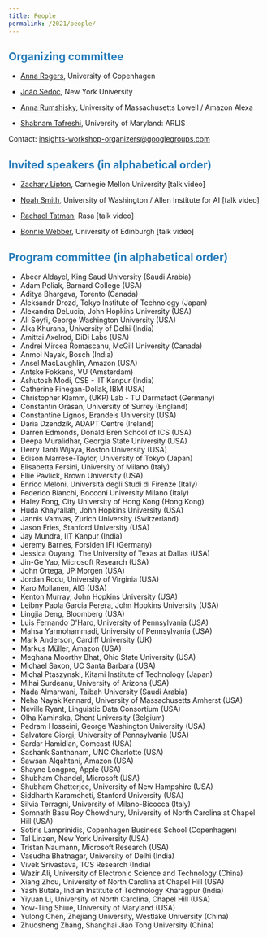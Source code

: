 ```yaml
---
title: People
permalink: /2021/people/
---
```


## <span style="color:#267CB9"> Organizing committee</span>

* [Anna Rogers](http://www.annargrs.github.io/), University of Copenhagen

* [João Sedoc](https://www.stern.nyu.edu/faculty/bio/joao-sedoc), New York University

* [Anna Rumshisky](http://www.cs.uml.edu/~arum/), University of Massachusetts Lowell / Amazon Alexa

* [Shabnam Tafreshi](https://www.linkedin.com/in/shabnamtafreshi), University of Maryland: ARLIS

Contact: [insights-workshop-organizers@googlegroups.com](mailto:insights-workshop-organizers@googlegroups.com)

## <span style="color:#267CB9"> Invited speakers (in alphabetical order) </span>

* [Zachary Lipton](http://zacklipton.com/), Carnegie Mellon University [talk video]

* [Noah Smith](https://homes.cs.washington.edu/~nasmith/), University of Washington / Allen Institute for AI [talk video]

* [Rachael Tatman](http://www.rctatman.com/), Rasa [talk video]

* [Bonnie Webber](https://homepages.inf.ed.ac.uk/bonnie/), University of Edinburgh [talk video]

## <span style="color:#267CB9"> Program committee (in alphabetical order) </span>
  
* Abeer Aldayel, King Saud University (Saudi Arabia)
* Adam Poliak, Barnard College (USA)
* Aditya Bhargava, Torento (Canada)
* Aleksandr Drozd, Tokyo Institute of Technology (Japan)
* Alexandra DeLucia, John Hopkins University (USA)
* Ali Seyfi, George Washington University (USA)
* Alka Khurana, University of Delhi (India)
* Amittai Axelrod, DiDi Labs (USA)
* Andrei Mircea Romascanu, McGill University (Canada)
* Anmol Nayak, Bosch (India)
* Ansel MacLaughlin, Amazon (USA)
* Antske Fokkens, VU (Amsterdam)
* Ashutosh Modi, CSE - IIT Kanpur (India)
* Catherine Finegan-Dollak, IBM (USA)
* Christopher Klamm, (UKP) Lab - TU Darmstadt (Germany)
* Constantin Orăsan, University of Surrey (England)
* Constantine Lignos, Brandeis University (USA)
* Daria Dzendzik, ADAPT Centre (Ireland)
* Darren Edmonds, Donald Bren School of ICS (USA)
* Deepa Muralidhar, Georgia State University (USA)
* Derry Tanti Wijaya, Boston University (USA)
* Edison Marrese-Taylor, University of Tokyo (Japan)
* Elisabetta Fersini, University of Milano (Italy)
* Ellie Pavlick, Brown University (USA)
* Enrico Meloni, Università degli Studi di Firenze (Italy)
* Federico Bianchi, Bocconi University Milano (Italy)
* Haley Fong, City University of Hong Kong (Hong Kong)
* Huda Khayrallah, John Hopkins University (USA)
* Jannis Vamvas, Zurich University (Switzerland)
* Jason Fries, Stanford University (USA)
* Jay Mundra, IIT Kanpur (India)
* Jeremy Barnes, Forsiden IFI (Germany)
* Jessica Ouyang, The University of Texas at Dallas (USA)
* Jin-Ge Yao, Microsoft Research (USA)
* John Ortega, JP Morgen (USA)
* Jordan Rodu, University of Virginia (USA)
* Karo Moilanen, AIG (USA)
* Kenton Murray,  John Hopkins University (USA)
* Leibny Paola Garcia Perera, John Hopkins University (USA)
* Lingjia Deng, Bloomberg (USA)
* Luis Fernando D'Haro, University of Pennsylvania (USA)
* Mahsa Yarmohammadi, University of Pennsylvania (USA)
* Mark Anderson, Cardiff University (UK)
* Markus Müller, Amazon (USA)
* Meghana Moorthy Bhat, Ohio State University (USA)
* Michael Saxon, UC Santa Barbara (USA)
* Michal Ptaszynski, Kitami Institute of Technology (Japan)
* Mihai Surdeanu, University of Arizona (USA)
* Nada Almarwani, Taibah University (Saudi Arabia)
* Neha Nayak Kennard, University of Massachusetts Amherst (USA)
* Neville Ryant, Linguistic Data Consortium (USA)
* Olha Kaminska, Ghent University (Belgium)
* Pedram Hosseini, George Washington University (USA)
* Salvatore Giorgi, University of Pennsylvania (USA)
* Sardar Hamidian, Comcast (USA)
* Sashank Santhanam, UNC Charlotte (USA)
* Sawsan Alqahtani, Amazon (USA)
* Shayne Longpre, Apple (USA)
* Shubham Chandel, Microsoft (USA)
* Shubham Chatterjee, University of New Hampshire (USA)
* Siddharth Karamcheti, Stanford University (USA)
* Silvia Terragni, University of Milano-Bicocca (Italy)
* Somnath Basu Roy Chowdhury, University of North Carolina at Chapel Hill (USA)
* Sotiris Lamprinidis, Copenhagen Business School (Copenhagen)
* Tal Linzen, New York University (USA)
* Tristan Naumann, Microsoft Research (USA)
* Vasudha Bhatnagar, University of Delhi (India)
* Vivek Srivastava, TCS Research (India)
* Wazir Ali, University of Electronic Science and Technology (China)
* Xiang Zhou, University of North Carolina at Chapel Hill (USA)
* Yash Butala, Indian Institute of Technology Kharagpur (India)
* Yiyuan Li, University of North Carolina, Chapel Hill (USA)
* Yow-Ting Shiue, University of Maryland (USA)
* Yulong Chen, Zhejiang University, Westlake University (China)
* Zhuosheng Zhang, Shanghai Jiao Tong University (China)
